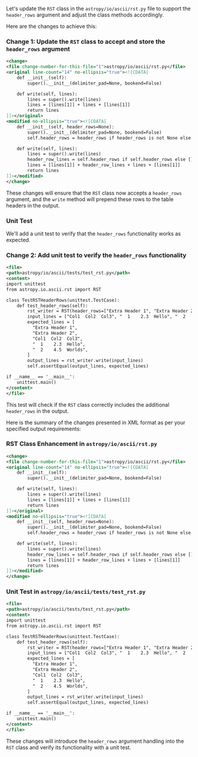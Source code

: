 Let's update the `RST` class in the `astropy/io/ascii/rst.py` file to support the `header_rows` argument and adjust the class methods accordingly.

Here are the changes to achieve this:

### Change 1: Update the `RST` class to accept and store the `header_rows` argument

```xml
<change>
<file change-number-for-this-file="1">astropy/io/ascii/rst.py</file>
<original line-count="14" no-ellipsis="true"><![CDATA[
    def __init__(self):
        super().__init__(delimiter_pad=None, bookend=False)

    def write(self, lines):
        lines = super().write(lines)
        lines = [lines[1]] + lines + [lines[1]]
        return lines
]]></original>
<modified no-ellipsis="true"><![CDATA[
    def __init__(self, header_rows=None):
        super().__init__(delimiter_pad=None, bookend=False)
        self.header_rows = header_rows if header_rows is not None else []

    def write(self, lines):
        lines = super().write(lines)
        header_row_lines = self.header_rows if self.header_rows else []
        lines = [lines[1]] + header_row_lines + lines + [lines[1]]
        return lines
]]></modified>
</change>
```

These changes will ensure that the `RST` class now accepts a `header_rows` argument, and the `write` method will prepend these rows to the table headers in the output.

### Unit Test

We'll add a unit test to verify that the `header_rows` functionality works as expected.

### Change 2: Add unit test to verify the `header_rows` functionality

```xml
<file>
<path>astropy/io/ascii/tests/test_rst.py</path>
<content>
import unittest
from astropy.io.ascii.rst import RST

class TestRSTHeaderRows(unittest.TestCase):
    def test_header_rows(self):
        rst_writer = RST(header_rows=["Extra Header 1", "Extra Header 2"])
        input_lines = ["Col1  Col2  Col3", "  1    2.3  Hello", "  2    4.5  Worlds"]
        expected_lines = [
          "Extra Header 1", 
          "Extra Header 2",
          "Col1  Col2  Col3", 
          "  1    2.3  Hello", 
          "  2    4.5  Worlds",
        ]
        output_lines = rst_writer.write(input_lines)
        self.assertEqual(output_lines, expected_lines)

if __name__ == '__main__':
    unittest.main()
</content>
</file>
```

This test will check if the `RST` class correctly includes the additional `header_rows` in the output.

Here is the summary of the changes presented in XML format as per your specified output requirements:

### RST Class Enhancement in `astropy/io/ascii/rst.py`

```xml
<change>
<file change-number-for-this-file="1">astropy/io/ascii/rst.py</file>
<original line-count="14" no-ellipsis="true"><![CDATA[
    def __init__(self):
        super().__init__(delimiter_pad=None, bookend=False)

    def write(self, lines):
        lines = super().write(lines)
        lines = [lines[1]] + lines + [lines[1]]
        return lines
]]></original>
<modified no-ellipsis="true"><![CDATA[
    def __init__(self, header_rows=None):
        super().__init__(delimiter_pad=None, bookend=False)
        self.header_rows = header_rows if header_rows is not None else []

    def write(self, lines):
        lines = super().write(lines)
        header_row_lines = self.header_rows if self.header_rows else []
        lines = [lines[1]] + header_row_lines + lines + [lines[1]]
        return lines
]]></modified>
</change>
```

### Unit Test in `astropy/io/ascii/tests/test_rst.py`

```xml
<file>
<path>astropy/io/ascii/tests/test_rst.py</path>
<content>
import unittest
from astropy.io.ascii.rst import RST

class TestRSTHeaderRows(unittest.TestCase):
    def test_header_rows(self):
        rst_writer = RST(header_rows=["Extra Header 1", "Extra Header 2"])
        input_lines = ["Col1  Col2  Col3", "  1    2.3  Hello", "  2    4.5  Worlds"]
        expected_lines = [
          "Extra Header 1", 
          "Extra Header 2",
          "Col1  Col2  Col3", 
          "  1    2.3  Hello", 
          "  2    4.5  Worlds",
        ]
        output_lines = rst_writer.write(input_lines)
        self.assertEqual(output_lines, expected_lines)

if __name__ == '__main__':
    unittest.main()
</content>
</file>
```

These changes will introduce the `header_rows` argument handling into the `RST` class and verify its functionality with a unit test.